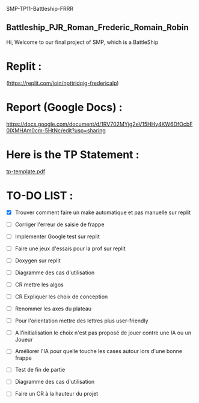 SMP-TP11-Battleship-FRRR
## Battleship_PJR_Roman_Frederic_Romain_Robin
Hi, Welcome to our final project of SMP, which is a BattleShip

# Replit :
(https://replit.com/join/npttridqig-fredericalp)

# Report (Google Docs) :
https://docs.google.com/document/d/1RV702MYjg2eV15HHy4KW6DfOcbF0IXMHAm0cm-5HtNc/edit?usp=sharing

# Here is the TP Statement :

[tp-template.pdf](https://github.com/Fred-23/SMP-TP11-Battleship-FRRR/files/8838693/tp-template.pdf)


# TO-DO LIST :


- [X]  Trouver comment faire un make automatique et pas manuelle sur replit

- [ ]  Corriger l'erreur de saisie de frappe 
  
- [ ]  Implementer Google test sur replit

- [ ]  Faire une jeux d'essais pour la prof sur replit

- [ ]  Doxygen sur replit

- [ ]  Diagramme des cas d'utilisation

- [ ]  CR mettre les algos 
  
- [ ]  CR Expliquer les choix de conception
  
- [ ]  Renommer les axes du plateau
   
- [ ]  Pour l'orientation mettre des lettres plus user-friendly
  
- [ ]  A l'initialisation le choix n'est pas proposé de jouer contre une IA ou un Joueur
  
- [ ]  Améliorer l'IA pour quelle touche les cases autour lors d'une bonne frappe
  
- [ ]  Test de fin de partie
  
- [ ]  Diagramme des cas d'utilisation
  
- [ ]  Faire un CR à la hauteur du projet


